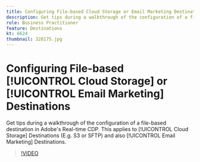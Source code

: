 ```yaml
---
title: Configuring File-based Cloud Storage or Email Marketing Destinations
description: Get tips during a walkthrough of the configuration of a file-based destination in Adobe's Real-time CDP. This applies to Cloud Storage Destinations (E.g. S3 or SFTP) and also Email Marketing Destinations.
role: Business Practitioner
feature: Destinations
kt: 6624
thumbnail: 328175.jpg
---
```


# Configuring File-based [!UICONTROL Cloud Storage] or [!UICONTROL Email Marketing] Destinations

Get tips during a walkthrough of the configuration of a file-based destination in Adobe's Real-time CDP. This applies to [!UICONTROL Cloud Storage] Destinations (E.g. S3 or SFTP) and also [!UICONTROL Email Marketing] Destinations.

>[!VIDEO](https://video.tv.adobe.com/v/328175/?quality=12&learn=on)
